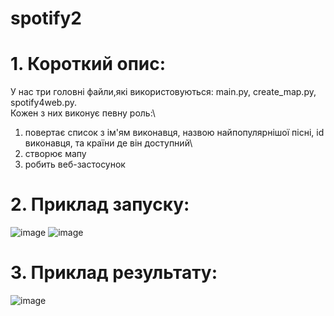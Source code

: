 # spotify2
# 1. Короткий опис:
У нас три головні файли,які використовуються: main.py, create_map.py, spotify4web.py.\
Кожен з них виконує певну роль:\
1. повертає список з ім'ям виконавця, назвою найпопулярнішої пісні, id виконавця, та країни де він доступний\
2. створює мапу
3. робить веб-застосунок
# 2. Приклад запуску:
![image](https://user-images.githubusercontent.com/116542230/221983215-61948ece-f73a-43c2-b679-8388233ced7a.png)
![image](https://user-images.githubusercontent.com/116542230/221983985-d280d689-c56f-4a41-bde0-3acc42c8b1d2.png)
# 3. Приклад результату:
![image](https://user-images.githubusercontent.com/116542230/221984108-092f03c1-72a2-49de-b820-e3f8476be7cf.png)

